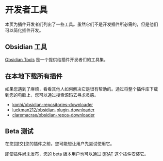 <!--
 * @Author: luhaifeng666 youzui@hotmail.com
 * @Date: 2022-08-07 11:00:59
 * @LastEditors: luhaifeng666
 * @LastEditTime: 2022-08-17 10:24:25
 * @Description: 
-->
# 开发者工具

本页为插件开发者们列出了一些工具。虽然它们不是开发插件所必需的，但是他们可以简化插件开发。

## Obsidian 工具

[Obsidian Tools](https://github.com/obsidian-tools/obsidian-tools) 是一个提供给插件开发者们的工具集。

## 在本地下载所有插件

如果您遇到了麻烦，看看其他人如何解决它是很有帮助的。通过将整个插件库下载到您的电脑上，您可以通过搜索源码去寻求灵感。

- [konhi/obsidian-repositories-downloader](https://github.com/konhi/obsidian-repositories-downloader)
- [luckman212/obsidian-plugin-downloader](https://github.com/luckman212/obsidian-plugin-downloader)
- [claremacrae/obsidian-repos-downloader](https://github.com/claremacrae/obsidian-repos-downloader)

## Beta 测试

在您[提交]您的插件之前，您可能想让用户先尝试使用它。

即使插件尚未发布，您的 beta 版本用户也可以通过 [BRAT](https://github.com/TfTHacker/obsidian42-brat) 这个插件安装它。
